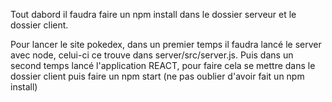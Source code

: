 Tout dabord il faudra faire un npm install dans le dossier serveur et le dossier client.

Pour lancer le site pokedex, dans un premier temps il faudra lancé le server avec node, celui-ci ce trouve dans server/src/server.js.
Puis dans un second temps lancé l'application REACT, pour faire cela se mettre dans le dossier client puis faire un npm start (ne pas oublier d'avoir fait un npm install)